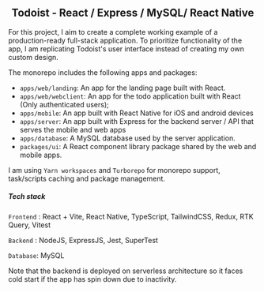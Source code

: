 <h2 align="center"> Todoist - React / Express / MySQL/ React Native </h2>

 For this project, I aim to create a complete working example of a production-ready full-stack application. To prioritize functionality of the app, I am replicating Todoist's user interface instead of creating my own custom design. 

 The monorepo includes the following apps and packages:

 - `apps/web/landing`: An app for the landing page built with React.
 - `apps/web/webclient`: An app for the todo application built with React (Only authenticated users);
 - `apps/mobile`: An app built with React Native for iOS and android devices
 - `apps/server`: An app built with Express for the backend server / API that serves the mobile and web apps
 - `apps/database`: A MySQL database used by the server application.
 - `packages/ui`: A React component library package shared by  the web and mobile apps.

 I am using `Yarn workspaces` and `Turborepo` for monorepo support, task/scripts caching and package management.

 ##### Tech stack

`Frontend` : React + Vite, React Native, TypeScript, TailwindCSS, Redux, RTK Query, Vitest

`Backend` : NodeJS, ExpressJS, Jest, SuperTest

`Database`: MySQL

Note that the backend is deployed on serverless architecture so it faces cold start if the app has spin down due to inactivity.
